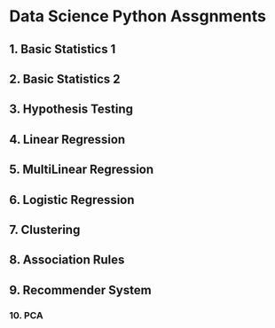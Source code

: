 # Data Science Python Assgnments

## 1. Basic Statistics 1
## 2. Basic Statistics 2
## 3. Hypothesis Testing
## 4. Linear Regression
## 5. MultiLinear Regression 
## 6. Logistic Regression
## 7. Clustering
## 8. Association Rules
## 9. Recommender System
### 10. PCA
